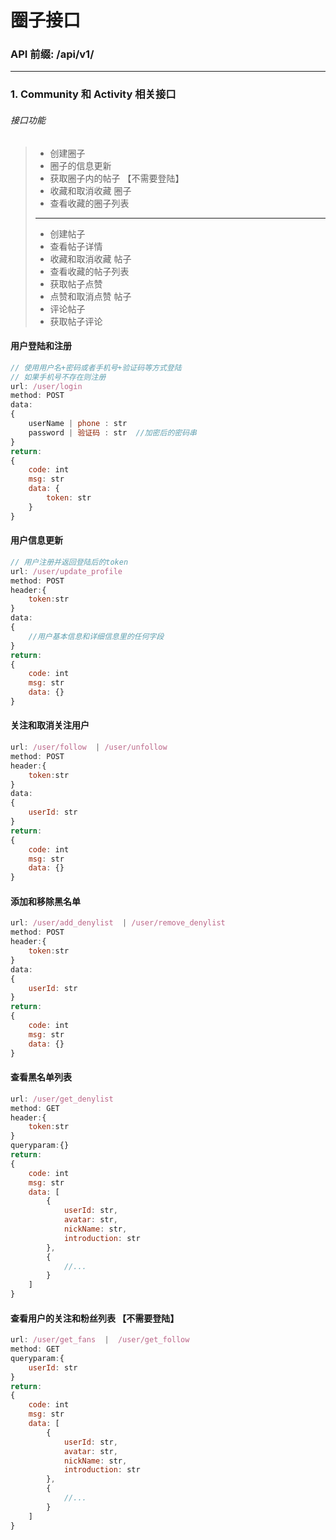 # 圈子接口

### API 前缀: /api/v1/

---

### 1. Community 和 Activity 相关接口

###### 接口功能

> - 创建圈子
> - 圈子的信息更新
> - 获取圈子内的帖子 【不需要登陆】
> - 收藏和取消收藏 圈子
> - 查看收藏的圈子列表
>
> ---
>
> - 创建帖子
> - 查看帖子详情
> - 收藏和取消收藏 帖子
> - 查看收藏的帖子列表
> - 获取帖子点赞
> - 点赞和取消点赞 帖子
> - 评论帖子
> - 获取帖子评论

#### 用户登陆和注册

```js
// 使用用户名+密码或者手机号+验证码等方式登陆
// 如果手机号不存在则注册
url: /user/login
method: POST
data:
{
    userName | phone : str
    password | 验证码 : str  //加密后的密码串
}
return:
{
    code: int
    msg: str
    data: {
        token: str
    }
}
```

#### 用户信息更新

```js
// 用户注册并返回登陆后的token
url: /user/update_profile
method: POST
header:{
    token:str
}
data:
{
    //用户基本信息和详细信息里的任何字段
}
return:
{
    code: int
    msg: str
    data: {}
}
```

#### 关注和取消关注用户

```js
url: /user/follow  | /user/unfollow
method: POST
header:{
    token:str
}
data:
{
    userId: str
}
return:
{
    code: int
    msg: str
    data: {}
}
```

#### 添加和移除黑名单

```js
url: /user/add_denylist  | /user/remove_denylist
method: POST
header:{
    token:str
}
data:
{
    userId: str
}
return:
{
    code: int
    msg: str
    data: {}
}
```

#### 查看黑名单列表

```js
url: /user/get_denylist
method: GET
header:{
    token:str
}
queryparam:{}
return:
{
    code: int
    msg: str
    data: [
        {
            userId: str,
            avatar: str,
            nickName: str,
            introduction: str
        },
        {
            //...
        }
    ]
}
```

#### 查看用户的关注和粉丝列表 【不需要登陆】

```js
url: /user/get_fans  |  /user/get_follow
method: GET
queryparam:{
    userId: str
}
return:
{
    code: int
    msg: str
    data: [
        {
            userId: str,
            avatar: str,
            nickName: str,
            introduction: str
        },
        {
            //...
        }
    ]
}
```
